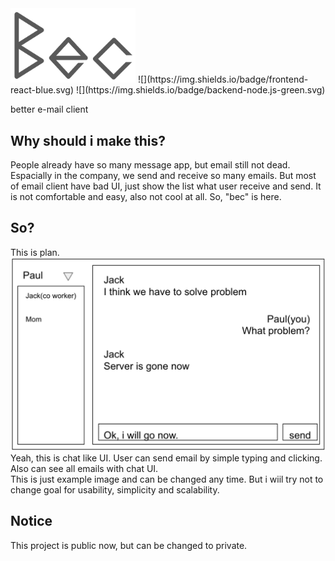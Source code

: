 <img src="./readme-image/logo.png" width="200" height="auto" />
![](https://img.shields.io/badge/frontend-react-blue.svg)
![](https://img.shields.io/badge/backend-node.js-green.svg)

better e-mail client

## Why should i make this?

People already have so many message app, but email still not dead. Espacially in the company, we send and receive so many emails. But most of email client have bad UI, just show the list what user receive and send. It is not comfortable and easy, also not cool at all. So, "bec" is here.

## So?

This is plan.  
![example](./readme-image/example.png)  
Yeah, this is chat like UI. User can send email by simple typing and clicking. Also can see all emails with chat UI.  
This is just example image and can be changed any time. But i wiil try not to change goal for usability, simplicity and scalability.  

## Notice

This project is public now, but can be changed to private.